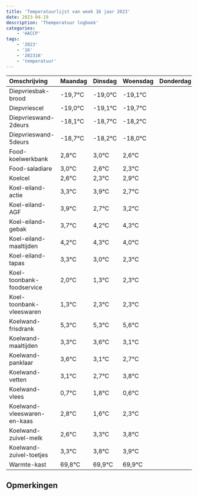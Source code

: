 ```yaml
---
title: 'Temperatuurlijst van week 16 jaar 2023'
date: 2023-04-19
description: 'Themperatuur logboek'
categories:
    - 'HACCP'
tags:
    - '2023'
    - '16'
    - '202316'
    - 'temperatuur'
---
```

|Omschrijving|Maandag|Dinsdag|Woensdag|Donderdag|Vrijdag|Zaterdag|Zondag|
|:---|:---|:---|:---|:---|:---|:---|:---|
|Diepvriesbak-brood|-19,7°C|-19,0°C|-19,1°C| | | | |
|Diepvriescel|-19,0°C|-19,1°C|-19,7°C| | | | |
|Diepvrieswand-2deurs|-18,1°C|-18,7°C|-18,2°C| | | | |
|Diepvrieswand-5deurs|-18,7°C|-18,2°C|-18,0°C| | | | |
|Food-koelwerkbank|2,8°C|3,0°C|2,6°C| | | | |
|Food-saladiare|3,0°C|2,6°C|2,3°C| | | | |
|Koelcel|2,6°C|2,3°C|2,9°C| | | | |
|Koel-eiland-actie|3,3°C|3,9°C|2,7°C| | | | |
|Koel-eiland-AGF|3,9°C|2,7°C|3,2°C| | | | |
|Koel-eiland-gebak|3,7°C|4,2°C|4,3°C| | | | |
|Koel-eiland-maaltijden|4,2°C|4,3°C|4,0°C| | | | |
|Koel-eiland-tapas|3,3°C|3,0°C|2,3°C| | | | |
|Koel-toonbank-foodservice|2,0°C|1,3°C|2,3°C| | | | |
|Koel-toonbank-vleeswaren|1,3°C|2,3°C|2,3°C| | | | |
|Koelwand-frisdrank|5,3°C|5,3°C|5,6°C| | | | |
|Koelwand-maaltijden|3,3°C|3,6°C|3,1°C| | | | |
|Koelwand-panklaar|3,6°C|3,1°C|2,7°C| | | | |
|Koelwand-vetten|3,1°C|2,7°C|3,8°C| | | | |
|Koelwand-vlees|0,7°C|1,8°C|0,6°C| | | | |
|Koelwand-vleeswaren-en-kaas|2,8°C|1,6°C|2,3°C| | | | |
|Koelwand-zuivel-melk|2,6°C|3,3°C|3,8°C| | | | |
|Koelwand-zuivel-toetjes|3,3°C|3,8°C|3,9°C| | | | |
|Warmte-kast|69,8°C|69,9°C|69,9°C| | | | |

## Opmerkingen


